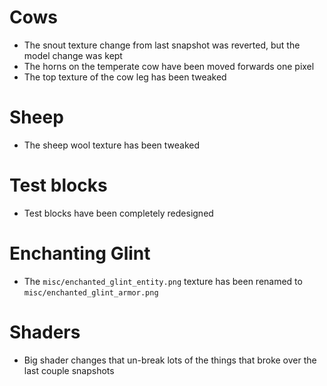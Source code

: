 # Cows
- The snout texture change from last snapshot was reverted, but the model change was kept
- The horns on the temperate cow have been moved forwards one pixel
- The top texture of the cow leg has been tweaked

# Sheep
- The sheep wool texture has been tweaked

# Test blocks
- Test blocks have been completely redesigned

# Enchanting Glint
- The `misc/enchanted_glint_entity.png` texture has been renamed to `misc/enchanted_glint_armor.png`

# Shaders
- Big shader changes that un-break lots of the things that broke over the last couple snapshots